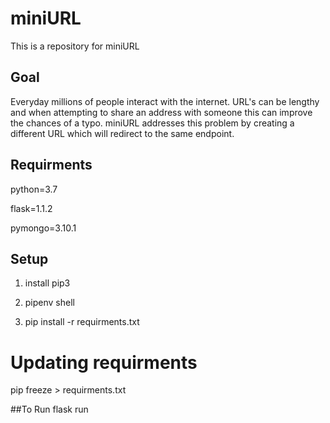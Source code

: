 # miniURL
This is a repository for miniURL

## Goal
Everyday millions of people interact with the internet. URL's can be lengthy and when
attempting to share an address with someone this can improve the chances of a typo. miniURL
addresses this problem by creating a different URL which will redirect to the same endpoint.

## Requirments
python=3.7

flask=1.1.2

pymongo=3.10.1

## Setup
1. install pip3

2. pipenv shell

3. pip install -r requirments.txt

# Updating requirments
pip freeze > requirments.txt

##To Run
flask run
